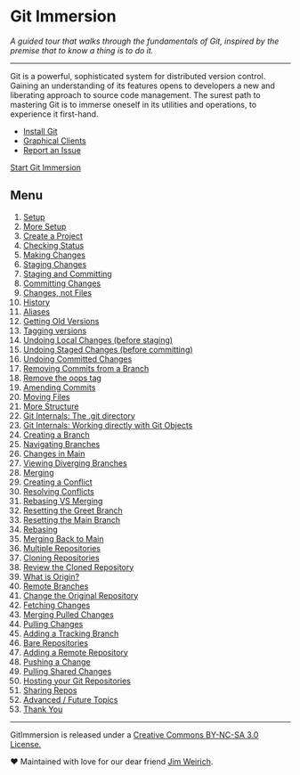 # Git Immersion

*A guided tour that walks through the fundamentals of Git, inspired by
the premise that to know a thing is to do it.*

------------------------------------------------------------------------

Git is a powerful, sophisticated system for distributed version control.
Gaining an understanding of its features opens to developers a new and
liberating approach to source code management. The surest path to
mastering Git is to immerse oneself in its utilities and operations, to
experience it first-hand.

- [Install Git](http://git-scm.com/download)
- [Graphical Clients](https://git-scm.com/downloads/guis)
- [Report an Issue](https://github.com/edgecase/git_immersion/issues)

[Start Git Immersion](./01.md)

## Menu

1.  [Setup](lab_01.md)
2.  [More Setup](lab_02.md)
3.  [Create a Project](lab_03.md)
4.  [Checking Status](lab_04.md)
5.  [Making Changes](lab_05.md)
6.  [Staging Changes](lab_06.md)
7.  [Staging and Committing](lab_07.md)
8.  [Committing Changes](lab_08.md)
9.  [Changes, not Files](lab_09.md)
10. [History](lab_10.md)
11. [Aliases](lab_11.md)
12. [Getting Old Versions](lab_12.md)
13. [Tagging versions](lab_13.md)
14. [Undoing Local Changes (before staging)](lab_14.md)
15. [Undoing Staged Changes (before committing)](lab_15.md)
16. [Undoing Committed Changes](lab_16.md)
17. [Removing Commits from a Branch](lab_17.md)
18. [Remove the oops tag](lab_18.md)
19. [Amending Commits](lab_19.md)
20. [Moving Files](lab_20.md)
21. [More Structure](lab_21.md)
22. [Git Internals: The .git directory](lab_22.md)
23. [Git Internals: Working directly with Git Objects](lab_23.md)
24. [Creating a Branch](lab_24.md)
25. [Navigating Branches](lab_25.md)
26. [Changes in Main](lab_26.md)
27. [Viewing Diverging Branches](lab_27.md)
28. [Merging](lab_28.md)
29. [Creating a Conflict](lab_29.md)
30. [Resolving Conflicts](lab_30.md)
31. [Rebasing VS Merging](lab_31.md)
32. [Resetting the Greet Branch](lab_32.md)
33. [Resetting the Main Branch](lab_33.md)
34. [Rebasing](lab_34.md)
35. [Merging Back to Main](lab_35.md)
36. [Multiple Repositories](lab_36.md)
37. [Cloning Repositories](lab_37.md)
38. [Review the Cloned Repository](lab_38.md)
39. [What is Origin?](lab_39.md)
40. [Remote Branches](lab_40.md)
41. [Change the Original Repository](lab_41.md)
42. [Fetching Changes](lab_42.md)
43. [Merging Pulled Changes](lab_43.md)
44. [Pulling Changes](lab_44.md)
45. [Adding a Tracking Branch](lab_45.md)
46. [Bare Repositories](lab_46.md)
47. [Adding a Remote Repository](lab_47.md)
48. [Pushing a Change](lab_48.md)
49. [Pulling Shared Changes](lab_49.md)
50. [Hosting your Git Repositories](lab_50.md)
51. [Sharing Repos](lab_51.md)
52. [Advanced / Future Topics](lab_52.md)
53. [Thank You](lab_53.md)


---

GitImmersion is released under a [Creative Commons BY-NC-SA 3.0
License.](http://creativecommons.org/licenses/by-nc-sa/3.0)

️️❤️ Maintained with love for our dear friend
[Jim Weirich](https://en.wikipedia.org/wiki/Jim_Weirich).
